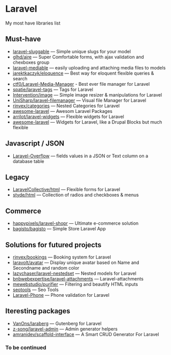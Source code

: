 # Laravel
My most have libraries list

## Must-have 

* [laravel-sluggable](https://github.com/spatie/laravel-sluggable) — Simple unique slugs for your model
* [glhd/aire](https://github.com/glhd/aire) — Super Comfortable forms, with ajax validation and chexboxes group
* [laravel-mediable](https://github.com/plank/laravel-mediable) — easily uploading and attaching media files to models
* [jarektkaczyk/eloquence](https://github.com/jarektkaczyk/eloquence/wiki/Mappable) — Best way for eloquent flexible queries & search
* [ctf0/Laravel-Media-Manager](https://github.com/ctf0/Laravel-Media-Manager) - Best ever file manager for Laravel
* [spatie/laravel-tags](https://github.com/spatie/laravel-tags) — Tags for Laravel
* [Intervention/image](https://github.com/Intervention/image) — Simple image resizer & manipulations for Laravel
* [UniSharp/laravel-filemanager](https://github.com/UniSharp/laravel-filemanager) — Visual file Manager for Laravel
* [rinvex/categories](https://github.com/rinvex/categories) — Nested Categories for Laravel
* [awesome-laravel](https://github.com/chiraggude/awesome-laravel) — Awesom Laravel Packages
* [arrilot/laravel-widgets](https://github.com/arrilot/laravel-widgets) — Flexible widgets for Laravel
* [awesome-laravel](https://github.com/arrilot/laravel-widgets) — Widgets for Laravel, like a Drupal Blocks but much flexible

## Javascript / JSON

* [Laravel-Overflow](https://github.com/CraftLogan/Laravel-Overflow) — fields values in a JSON or Text column on a database table

## Legacy
* [LaravelCollective/html](https://github.com/LaravelCollective/html) — Flexible forms for Laravel
* [styde/html](https://github.com/StydeNet/html) — Collection of radios and checkboxes & menus

## Commerce

* [happypixels/laravel-shopr](https://github.com/happypixels/laravel-shopr) — Ultimate e-commerce solution
* [bagisto/bagisto](https://github.com/bagisto/bagisto) — Simple Store Laravel App

## Solutions for futured projects

* [rinvex/bookings](https://github.com/rinvex/bookings) — Booking system for Laravel
* [laravolt/avatar](https://github.com/laravolt/avatar) — Display unique avatar based on Name and Secondname and random color
* [lazychaser/laravel-nestedset](https://github.com/lazychaser/laravel-nestedset) — Nested models for Laravel
* [bnbwebexpertise/laravel-attachments](https://github.com/bnbwebexpertise/laravel-attachments)  — Laravel-attachments
* [mewebstudio/purifier](https://github.com/mewebstudio/purifier) — Filtering and beautify HTML inputs
* [seotools](https://github.com/artesaos/seotools) — Seo Tools
* [Laravel-Phone](https://github.com/Propaganistas/Laravel-Phone) — Phone validation for Laravel

## Iteresting packages

* [VanOns/laraberg](https://github.com/VanOns/laraberg) — Gutenberg for Laravel
* [z-song/laravel-admin](https://github.com/z-song/laravel-admin) — Admin generator helpers
* [amranidev/scaffold-interface](https://github.com/amranidev/scaffold-interface) — A Smart CRUD Generator For Laravel

### To be continued
